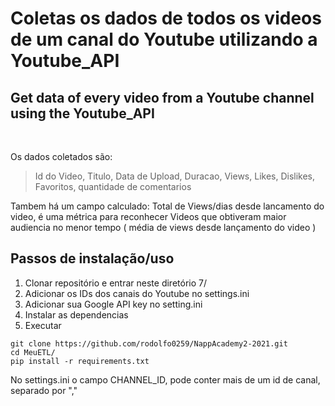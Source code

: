 # Coletas os dados de todos os videos de um canal do Youtube utilizando a Youtube_API
## Get data of every video from a Youtube channel using the Youtube_API

<br>

Os dados coletados são:

> Id do Video, Titulo, Data de Upload, Duracao, Views, Likes, Dislikes, Favoritos, quantidade de comentarios

Tambem há um campo calculado: Total de Views/dias desde lancamento do video, é uma métrica para reconhecer Videos que obtiveram maior audiencia no menor tempo ( média de views desde lançamento do video )


## **Passos de instalação/uso**

1. Clonar repositório e entrar neste diretório 7/
2. Adicionar os IDs dos canais do Youtube no settings.ini
3. Adicionar sua Google API key no setting.ini
4. Instalar as dependencias
5. Executar

```
git clone https://github.com/rodolfo0259/NappAcademy2-2021.git
cd MeuETL/
pip install -r requirements.txt 
```

No settings.ini o campo CHANNEL_ID, pode conter mais de um id de canal, separado por ","